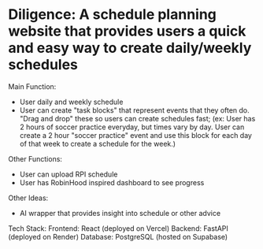 # Diligence: A schedule planning website that provides users a quick and easy way to create daily/weekly schedules


Main Function: 
- User daily and weekly schedule
- User can create "task blocks" that represent events that they often do. "Drag and drop" these so users can create schedules fast; (ex: User has 2 hours of soccer practice everyday, but times vary by day. User can create a 2 hour "soccer practice" event and use this block for each day of that week to create a schedule for the week.)

Other Functions:
- User can upload RPI schedule
- User has RobinHood inspired dashboard to see progress

Other Ideas:
- AI wrapper that provides insight into schedule or other advice


Tech Stack:
Frontend: React (deployed on Vercel)
Backend: FastAPI (deployed on Render)
Database: PostgreSQL (hosted on Supabase)





